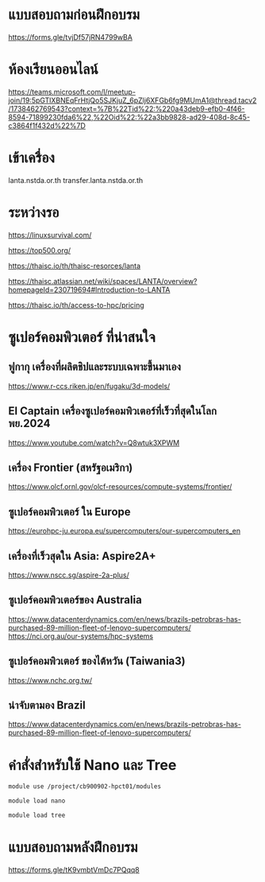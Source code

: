 # แบบสอบถามก่อนฝึกอบรม
https://forms.gle/tvjDf57jRN4799wBA

# ห้องเรียนออนไลน์
[https://teams.microsoft.com/l/meetup-join/19:5pGTlXBNEqFrHtjQo5SJKjuZ_6pZlj6XFGb6fg9MUmA1@thread.tacv2/1738462769543?context=%7B%22Tid%22:%220a43deb9-efb0-4f46-8594-71899230fda6%22,%22Oid%22:%22a3bb9828-ad29-408d-8c45-c3864f1f432d%22%7D
](https://teams.microsoft.com/l/meetup-join/19:5pGTlXBNEqFrHtjQo5SJKjuZ_6pZlj6XFGb6fg9MUmA1@thread.tacv2/1738979866759?context=%7B%22Tid%22:%220a43deb9-efb0-4f46-8594-71899230fda6%22,%22Oid%22:%22a3bb9828-ad29-408d-8c45-c3864f1f432d%22%7D)
# เข้าเครื่อง
lanta.nstda.or.th
transfer.lanta.nstda.or.th

# ระหว่างรอ
https://linuxsurvival.com/

https://top500.org/

https://thaisc.io/th/thaisc-resorces/lanta

https://thaisc.atlassian.net/wiki/spaces/LANTA/overview?homepageId=230719694#Introduction-to-LANTA

https://thaisc.io/th/access-to-hpc/pricing

# ซูเปอร์คอมพิวเตอร์ ที่น่าสนใจ
## ฟูกากุ เครื่องที่ผลิตชิปและระบบเฉพาะขึ้นมาเอง
https://www.r-ccs.riken.jp/en/fugaku/3d-models/
## El Captain เครื่องซูเปอร์คอมพิวเตอร์ที่เร็วที่สุดในโลก พย.2024
https://www.youtube.com/watch?v=Q8wtuk3XPWM
## เครื่อง Frontier (สหรัฐอเมริกา)
https://www.olcf.ornl.gov/olcf-resources/compute-systems/frontier/
## ซูเปอร์คอมพิวเตอร์ ใน Europe
https://eurohpc-ju.europa.eu/supercomputers/our-supercomputers_en
## เครื่องที่เร็วสุดใน Asia: Aspire2A+
https://www.nscc.sg/aspire-2a-plus/
## ซูเปอร์คอมพิวเตอร์ของ Australia 
https://www.datacenterdynamics.com/en/news/brazils-petrobras-has-purchased-89-million-fleet-of-lenovo-supercomputers/
https://nci.org.au/our-systems/hpc-systems
## ซูเปอร์คอมพิวเตอร์ ของไต้หวัน (Taiwania3)
https://www.nchc.org.tw/

## น่าจับตามอง Brazil
https://www.datacenterdynamics.com/en/news/brazils-petrobras-has-purchased-89-million-fleet-of-lenovo-supercomputers/

# คำสั่งสำหรับใช้ Nano และ Tree
```bash
module use /project/cb900902-hpct01/modules
```
```bash
module load nano
```

```bash
module load tree
```

# แบบสอบถามหลังฝึกอบรม
https://forms.gle/tK9vmbtVmDc7PQqq8

